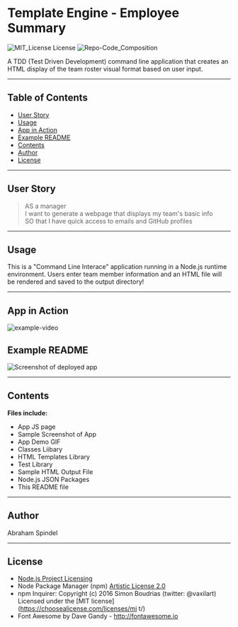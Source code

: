 # Template Engine - Employee Summary
 ![MIT_License License](https://img.shields.io/badge/License-MIT_License-brightgreen)
  ![Repo-Code_Composition](https://img.shields.io/github/languages/top/abraspin/employee-template-engine)  
  
  
A TDD (Test Driven Development) command line application that creates an HTML display of the team roster visual format based on user input.


---

## Table of Contents
  
* [User Story](#User-Story)
* [Usage](#Usage)
* [App in Action](#App-in-Action)
* [Example README](#Example-README)
* [Contents](#Contents)
* [Author](#Author)
* [License](#License)
  
---

## User Story
>AS a manager  
>I want to generate a webpage that displays my team's basic info  
>SO that I have quick access to emails and GitHub profiles  

---


## Usage 
  
This is a "Command Line Interace" application running in a Node.js runtime environment. Users enter team member information and an HTML file will be rendered and saved to the output directory!

---

## App in Action
![example-video](./app-demo.gif)


## Example README
![Screenshot of deployed app](./app-screenshot.png)


---

## Contents
**Files include:**
* App JS page
* Sample Screenshot of App 
* App Demo GIF
* Classes Liibary
* HTML Templates Library 
* Test Library
* Sample HTML Output File
* Node.js JSON Packages
* This README file

---

## Author
Abraham Spindel  

---

## License
* [Node.js Project Licensing](https://raw.githubusercontent.com/nodejs/node/master/LICENSE)   
* Node Package Manager (npm) [Artistic License 2.0](https://www.npmjs.com/policies/npm-license)  
* npm Inquirer: Copyright (c) 2016 Simon Boudrias (twitter: @vaxilart) Licensed under the [MIT license](https://choosealicense.com/licenses/mi t/)    
* Font Awesome by Dave Gandy - http://fontawesome.io    



